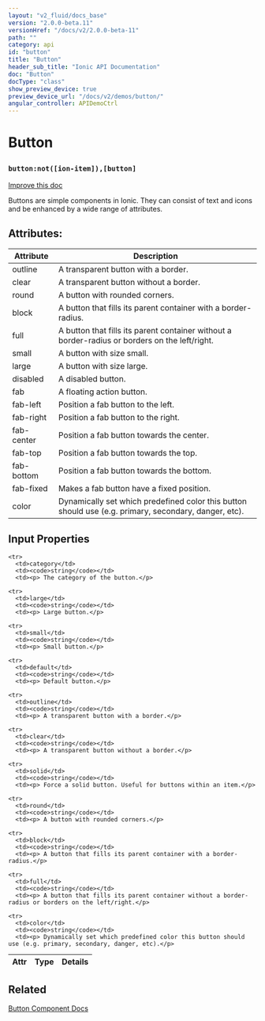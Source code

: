 ```yaml
---
layout: "v2_fluid/docs_base"
version: "2.0.0-beta.11"
versionHref: "/docs/v2/2.0.0-beta-11"
path: ""
category: api
id: "button"
title: "Button"
header_sub_title: "Ionic API Documentation"
doc: "Button"
docType: "class"
show_preview_device: true
preview_device_url: "/docs/v2/demos/button/"
angular_controller: APIDemoCtrl 
---
```










<h1 class="api-title">
<a class="anchor" name="button" href="#button"></a>

Button
<h3><code>button:not([ion-item]),[button]</code></h3>






</h1>

<a class="improve-v2-docs" href="http://github.com/driftyco/ionic/edit/master//Users/mhartington/GitHub/ionic/src/components/button/button.ts#L4">
Improve this doc
</a>






<p>Buttons are simple components in Ionic. They can consist of text and icons
and be enhanced by a wide range of attributes.</p>




<!-- @usage tag -->


<!-- @property tags -->

<h2><a class="anchor" name="attributes" href="#attributes"></a>Attributes:</h2>
<table class="table" style="margin:0;">
<thead>
<tr>
<th>Attribute</th>





































<th>Description</th>
</tr>
</thead>
<tbody>

<tr>
<td>
outline
</td>



<td>
A transparent button with a border.
</td>
</tr>

<tr>
<td>
clear
</td>



<td>
A transparent button without a border.
</td>
</tr>

<tr>
<td>
round
</td>



<td>
A button with rounded corners.
</td>
</tr>

<tr>
<td>
block
</td>



<td>
A button that fills its parent container with a border-radius.
</td>
</tr>

<tr>
<td>
full
</td>



<td>
A button that fills its parent container without a border-radius or borders on the left/right.
</td>
</tr>

<tr>
<td>
small
</td>



<td>
A button with size small.
</td>
</tr>

<tr>
<td>
large
</td>



<td>
A button with size large.
</td>
</tr>

<tr>
<td>
disabled
</td>



<td>
A disabled button.
</td>
</tr>

<tr>
<td>
fab
</td>



<td>
A floating action button.
</td>
</tr>

<tr>
<td>
fab-left
</td>



<td>
Position a fab button to the left.
</td>
</tr>

<tr>
<td>
fab-right
</td>



<td>
Position a fab button to the right.
</td>
</tr>

<tr>
<td>
fab-center
</td>



<td>
Position a fab button towards the center.
</td>
</tr>

<tr>
<td>
fab-top
</td>



<td>
Position a fab button towards the top.
</td>
</tr>

<tr>
<td>
fab-bottom
</td>



<td>
Position a fab button towards the bottom.
</td>
</tr>

<tr>
<td>
fab-fixed
</td>



<td>
Makes a fab button have a fixed position.
</td>
</tr>

<tr>
<td>
color
</td>



<td>
Dynamically set which predefined color this button should use (e.g. primary, secondary, danger, etc).

</td>
</tr>

</tbody>
</table>



<!-- instance methods on the class -->
<!-- input methods on the class -->
<h2><a class="anchor" name="input-properties" href="#input-properties"></a>Input Properties</h2>
<table class="table param-table" style="margin:0;">
  <thead>
    <tr>
      <th>Attr</th>
      <th>Type</th>
      <th>Details</th>
    </tr>
  </thead>
  <tbody>
    
    <tr>
      <td>category</td>
      <td><code>string</code></td>
      <td><p> The category of the button.</p>
</td>
    </tr>
    
    <tr>
      <td>large</td>
      <td><code>string</code></td>
      <td><p> Large button.</p>
</td>
    </tr>
    
    <tr>
      <td>small</td>
      <td><code>string</code></td>
      <td><p> Small button.</p>
</td>
    </tr>
    
    <tr>
      <td>default</td>
      <td><code>string</code></td>
      <td><p> Default button.</p>
</td>
    </tr>
    
    <tr>
      <td>outline</td>
      <td><code>string</code></td>
      <td><p> A transparent button with a border.</p>
</td>
    </tr>
    
    <tr>
      <td>clear</td>
      <td><code>string</code></td>
      <td><p> A transparent button without a border.</p>
</td>
    </tr>
    
    <tr>
      <td>solid</td>
      <td><code>string</code></td>
      <td><p> Force a solid button. Useful for buttons within an item.</p>
</td>
    </tr>
    
    <tr>
      <td>round</td>
      <td><code>string</code></td>
      <td><p> A button with rounded corners.</p>
</td>
    </tr>
    
    <tr>
      <td>block</td>
      <td><code>string</code></td>
      <td><p> A button that fills its parent container with a border-radius.</p>
</td>
    </tr>
    
    <tr>
      <td>full</td>
      <td><code>string</code></td>
      <td><p> A button that fills its parent container without a border-radius or borders on the left/right.</p>
</td>
    </tr>
    
    <tr>
      <td>color</td>
      <td><code>string</code></td>
      <td><p> Dynamically set which predefined color this button should use (e.g. primary, secondary, danger, etc).</p>
</td>
    </tr>
    
  </tbody>
</table>




<!-- related link -->

<h2><a class="anchor" name="related" href="#related"></a>Related</h2>

<a href='/docs/v2/components#buttons'>Button Component Docs</a><!-- end content block -->


<!-- end body block -->

